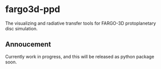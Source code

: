 # fargo3d-ppd
The visualizing and radiative transfer tools for FARGO-3D protoplanetary disc simulation.

## Annoucement
Currently work in progress, and this will be released as python package soon.
